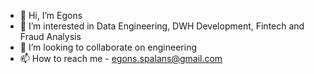 - 👋 Hi, I’m Egons
- 👀 I’m interested in Data Engineering, DWH Development, Fintech and Fraud Analysis
- 💞️ I’m looking to collaborate on engineering
- 📫 How to reach me - egons.spalans@gmail.com

<!---
egons00/egons00 is a ✨ special ✨ repository because its `README.md` (this file) appears on your GitHub profile.
You can click the Preview link to take a look at your changes.
--->
